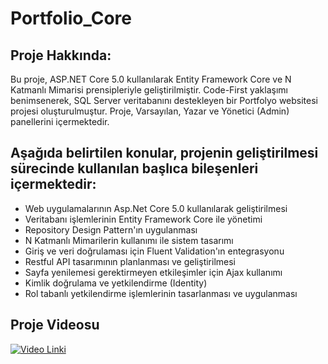 # Portfolio_Core
## Proje Hakkında: 
Bu proje, ASP.NET Core 5.0 kullanılarak Entity Framework Core ve N Katmanlı Mimarisi prensipleriyle geliştirilmiştir. Code-First yaklaşımı benimsenerek, SQL Server veritabanını destekleyen bir Portfolyo websitesi projesi oluşturulmuştur. Proje, Varsayılan, Yazar ve Yönetici (Admin) panellerini içermektedir.

## Aşağıda belirtilen konular, projenin geliştirilmesi sürecinde kullanılan başlıca bileşenleri içermektedir:
- Web uygulamalarının Asp.Net Core 5.0 kullanılarak geliştirilmesi
- Veritabanı işlemlerinin Entity Framework Core ile yönetimi
- Repository Design Pattern'ın uygulanması
- N Katmanlı Mimarilerin kullanımı ile sistem tasarımı
- Giriş ve veri doğrulaması için Fluent Validation'ın entegrasyonu
- Restful API tasarımının planlanması ve geliştirilmesi
- Sayfa yenilemesi gerektirmeyen etkileşimler için Ajax kullanımı
- Kimlik doğrulama ve yetkilendirme (Identity)
- Rol tabanlı yetkilendirme işlemlerinin tasarlanması ve uygulanması

## Proje Videosu
[![Video Linki](https://img.shields.io/badge/Video%20Linki%20-izlemek%20için%20tıklayın-blue)](https://www.linkedin.com/feed/update/urn:li:activity:7095789127626891264/)



